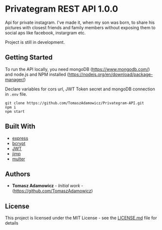 # Privategram REST API 1.0.0

Api for private instagram. I've made it, when my son was born, to share his pictures with closest friends and family members without exposing them to social aps like facebook, instargram etc.

Project is still in development. 

## Getting Started

To run the API locally, you need mongoDB (https://www.mongodb.com/) and node.js and NPM installed (https://nodejs.org/en/download/package-manager/)

Declare variables for cors url, JWT Token secret and mongoDB connection in ```.env``` file.

```
git clone https://github.com/TomaszAdamowicz/Privategram-API.git
npm i
npm start

```
## Built With

* [express](https://expressjs.com/)
* [bcrypt](https://www.npmjs.com/package/bcrypt) 
* [JWT](https://www.npmjs.com/package/jsonwebtoken)
* [jimp](https://www.npmjs.com/package/jimp)
* [multer](https://www.npmjs.com/package/multer)

## Authors

* **Tomasz Adamowicz** - *Initial work* - (https://github.com/TomaszAdamowicz)

## License

This project is licensed under the MIT License - see the [LICENSE.md](LICENSE.md) file for details
